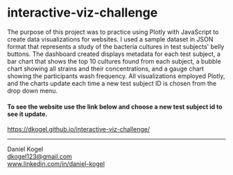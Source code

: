 # interactive-viz-challenge

The purpose of this project was to practice using Plotly with JavaScript 
to create data visualizations for websites. I used a sample dataset in JSON 
format that represents a study of the bacteria cultures in test subjects' 
belly buttons. The dashboard created displays metadata for each 
test subject, a bar chart that shows the top 10 cultures found from each subject, a bubble chart
showing all strains and their concentrations, and a gauge chart showing the
participants wash frequency. All visualizations employed Plotly, and the charts 
update each time a new test subject ID is chosen from the drop down menu.  

#### To see the website use the link below and choose a new test subject id to see it update.

https://dkogel.github.io/interactive-viz-challenge/
  
  ---  
  
Daniel Kogel  
dkogel123@gmail.com  
www.linkedin.com/in/daniel-kogel  

